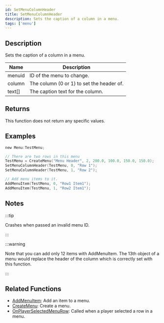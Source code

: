 ```yaml
---
id: SetMenuColumnHeader
title: SetMenuColumnHeader
description: Sets the caption of a column in a menu.
tags: ['menu']
---
```


## Description

Sets the caption of a column in a menu.


| Name | Description |
|------|-------------|
|menuid | ID of the menu to change.|
|column | The column (0 or 1) to set the header of.|
|text[] | The caption text for the column.|


## Returns

This function does not return any specific values.


## Examples


```c
new Menu:TestMenu;

// There are two rows in this menu
TestMenu = CreateMenu("Menu Header", 2, 200.0, 100.0, 150.0, 150.0);
SetMenuColumnHeader(TestMenu, 0, "Row 1");
SetMenuColumnHeader(TestMenu, 1, "Row 2");

// Add menu items to it.
AddMenuItem(TestMenu, 0, "Row1 Item1");
AddMenuItem(TestMenu, 1, "Row2 Item1");
```


## Notes

:::tip

Crashes when passed an invalid menu ID.

:::


:::warning

Note that you can add only 12 items with AddMenuItem. The 13th object of a menu would replace the header of the column which is correctly set with this function.

:::


## Related Functions


-  [AddMenuItem](../../scripting/functions/AddMenuItem.md): Add an item to a menu.
-  [CreateMenu](../../scripting/functions/CreateMenu.md): Create a menu.
-  [OnPlayerSelectedMenuRow](../../scripting/callbacks/OnPlayerSelectedMenuRow.md): Called when a player selected a row in a menu.